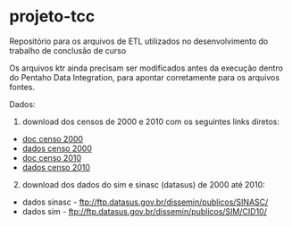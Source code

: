 # projeto-tcc
Repositório para os arquivos de ETL utilizados no desenvolvimento do trabalho de conclusão de curso

Os arquivos ktr ainda precisam ser modificados antes da execução dentro do Pentaho Data Integration, para apontar corretamente para os arquivos fontes.

Dados:
  1. download dos censos de 2000 e 2010 com os seguintes links diretos:
  * [doc censo 2000](ftp://ftp.ibge.gov.br/Censos/Censo_Demografico_2000/Microdados/1_Documentacao_20160309.zip)
  * [dados censo 2000](ftp://ftp.ibge.gov.br/Censos/Censo_Demografico_2000/Microdados/ES.zip)
  * [doc censo 2010](ftp://ftp.ibge.gov.br/Censos/Censo_Demografico_2010/Resultados_Gerais_da_Amostra/Microdados/Documentacao.zip)
  * [dados censo 2010](ftp://ftp.ibge.gov.br/Censos/Censo_Demografico_2010/Resultados_Gerais_da_Amostra/Microdados/ES.zip)

  2. download dos dados do sim e sinasc (datasus) de 2000 até 2010:
  * dados sinasc - ftp://ftp.datasus.gov.br/dissemin/publicos/SINASC/
  * dados sim - ftp://ftp.datasus.gov.br/dissemin/publicos/SIM/CID10/
